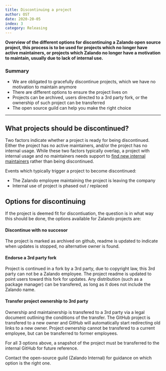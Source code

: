 ```yaml
---
title: Discontinuing a project
author: OST
date: 2020-20-05
index: 3
category: Releasing
---
```


**Overview of the different options for discontinuing a Zalando open source project, this process is to
be used for projects which no longer have active maintainers, or projects which Zalando no longer have a motivation
to maintain, usually due to lack of internal use.**


### Summary

- We are obligated to gracefully discontinue projects, which we have no motivation to maintain anymore
- There are different options to ensure the project lives on
- Projects can be archived, users directed to a 3rd party fork, or the ownership of such project can be transferred
- The open source guild can help you make the right choice

---

## What projects should be discontinued?

Two factors indicate whether a project is ready for being discontinued. Either the project has no active maintainers, 
and/or the project has no internal usage. While these two factors typically overlap, a project with internal
usage and no maintainers needs support to [find new internal maintainers]() rather than being discontinued.

Events which typically trigger a project to become discontinued:

- The Zalando employee maintaining the project is leaving the company
- Internal use of project is phased out / replaced


## Options for discontinuing

If the project is deemed fit for discontiuation, the question is in what way this should be done, the options available for 
Zalando projects are:

#### Discontinue with no succesor
The project is marked as archived on github, readme is updated to indicate when updates is stopped,
no alternative owner is found.

#### Endorse a 3rd party fork
Project is continued in a fork by a 3rd party, due to copyright law, this 3rd party can not be
a Zalando employee. The project readme is updated to point users toward this fork for updates.
Any distribution (such as a package manager) can be transfered, as long as it does not include the 
Zalando name. 

#### Transfer project ownership to 3rd party
Ownership and maintainership is transfered to a 3rd party via a legal document outlining the
conditions of the transfer. The GitHub project is transfered to a new owner and GitHub will
automatically start redirecting old links to a new owner.
Project ownership cannot be transfered to a current employee, but can be transferred to former
employees.

For all 3 options above, a snapshot of the project must be transferred to the internal GitHub
for future reference. 

Contact the open-source guild (Zalando Internal) for guidance on which option is the right one.
